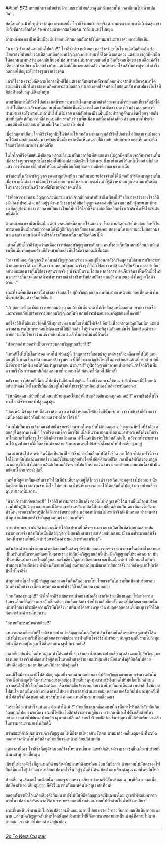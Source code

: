 ##บทที่ 573 สหายนักพรตป๋ายช่วยด้วย!
ขณะที่ป๋ายเสี่ยวฉุนกำลังหลอมไฟ เวลาก็ผ่านไปแล้วแปดวัน...

บัดนี้บนท้องฟ้าที่อยู่ห่างจากหุบเขาระยะหนึ่ง โจวอีซิงผมเผ้ายุ่งเหยิง สภาพกระเซอะกระเซิงถึงขีดสุด เขายังถึงขั้นกระอักเลือด ร้องคำรามด้วยความเจ็บแค้น กำลังเผ่นหนีไม่หยุด

ด้านหลังของเขามีชนพื้นเมืองนับร้อยคนที่รวมกลุ่มกันกำลังไล่ตามมาเข่นฆ่าเขาด้วยความฮึกเหิม

“พวกเจ้ารังแกกันมากเกินไปแล้ว!!” โจวอีซิงคำรามด้วยความเศร้าสร้อย ในใจเขาอึดอัดคับแค้น ข้อเรียกร้องที่ป๋ายเสี่ยวฉุนมีต่อเขาคือต้องหาวิญญาณพยาบาทมาให้ได้หนึ่งแสนดวง แต่ตบะเขาถูกปิดผนึก ให้ออกมาตามหาข้างนอกเช่นนี้ย่อมไม่สามารถหาได้มากมายขนาดนั้น อีกทั้งตอนนี้ตบะเขาเหลือแค่ครึ่งเดียว แม้จะเป็นรวมโอสถช่วงท้าย แต่เดิมทีก็มีบาดแผลติดตัว ตอนนี้พอร่ายใช้พลังในการสู้รบ กำลังจึงถดถอยไปอยู่ระดับสร้างฐานรากช่วงต้น

แล้วก็ใช่ว่าเขาจะไม่คิดฉวยโอกาสนี้หนีไป แต่เขากลับพบว่าหลังจากที่ออกห่างจากป๋ายเสี่ยวฉุนมาได้ระยะหนึ่ง ผนึกในร่างของตนก็คล้ายจะระเบิดออก ทำเอาเขาตกใจจนต้องรีบย้อนกลับ คำสาปแช่งในใจที่มีต่อป๋ายเสี่ยวฉุนก็ยิ่งเพิ่มพูน

หากเพียงเท่านี้ก็ยังว่าไปอย่าง แต่นี่ระหว่างทางยังโดนคนหมายหัวด้วยเจตนาชั่วร้าย ตอนที่เขาสัมผัสได้ว่าท่าไม่ดีและกำลังจะหนีออกมานั้นกลับมีชนพื้นเมืองกระโดดเข้ามาขัดขวางเอาไว้ แม้ว่าตลอดทางที่ผ่านมาเขาจะสังหารคนเหล่านั้นไปได้ไม่น้อย แต่กลับยังคงมีชนพื้นเมืองปรากฏตัวมากขึ้นเรื่อยๆ พอถึงท้ายที่สุดก็แห่กันมาจากสี่ด้านแปดทิศ ราวกับว่าชนพื้นเมืองเหล่านี้กำลังล่าสัตว์ ส่วนตนหากไม่ระวังแม้แต่นิดก็จะกลายมาเป็นเหยื่อให้พวกเขาล่าไปทันที

เมื่อวิกฤตมาเยือน โจวอีซิงจึงถูกบีบให้จำต้องใช้เวทลับ เผาผลาญพลังชีวิตไปอย่างไม่เสียดายจนฝ่าออกมาได้อย่างกล้อมแกล้ม ทว่าพอชนพื้นเมืองพวกนั้นเห็นตนร่ายใช้เวทลับกลับมีท่าทางกระเหี้ยนกระหือรือแล้วไล่ตามมาอย่างไม่คิดชีวิต

ในใจโจวอีซิงคับแค้นถึงขีดสุด หากเปลี่ยนมาเป็นเวลาอื่นที่ตบะของเขาไม่ถูกปิดผนึก เจอกับพวกชนพื้นเมืองสร้างฐานรากเหล่านี้เขาย่อมไม่มีทางปล่อยอีกฝ่ายไปแน่นอน ยิ่งมายั่วแหย่ให้เขาโมโหอย่างนี้ด้วยแล้ว การที่จะบดขยี้อีกฝ่ายให้บี้แบนติดพื้นดินก็อยู่ที่แค่ความคิดเดียวของเขาเท่านั้น

ทว่าตอนนี้พลังดวงวิญญาณของเขาถูกปิดผนึก เวทลับมากมายมิอาจร่ายใช้ได้ พอนึกว่าต้องมาถูกชนพื้นเมืองพวกนี้ไล่ฆ่า เขาก็น้อยใจจนน้ำตาแทบจะไหลลงมา กระนั้นเขาก็รู้ดีว่าหากตนถูกไล่ตามมาทันเมื่อไหร่ เกรงว่าจะเป็นหรือตายก็ยังยากที่จะคาดเดาได้

“ข้าคืออาจารย์หลอมวิญญาณระดับสาม พวกเจ้ากลับกล้าทำกับข้าถึงเพียงนี้!!” เสียงรวดร้าวของโจวอีซิงดังก้องไปรอบด้าน แล้วอยู่ๆ ด้านหลังของเขาก็มีมีดวิญญาณสองเล่มที่เกิดจากเวทลับพุ่งทะยานเข้ามาระเบิดอยู่ข้างกายเขา ก่อกลายเป็นแรงโจมตีที่ทำให้โจวอีซิงกระอักเลือดอีกครั้ง แล้วต้องโซซัดโซเซเผ่นหนีต่อไป

ด้านหลังของเขามีชนพื้นเมืองนับร้อยคนที่บัดนี้สายตาโชนแสงลุกเรือง ตามติดประชิดไม่ปล่อย อีกทั้งในบรรดาชนพื้นเมืองร้อยกว่าคนนี้ยังมีผู้ฝึกวิญญาณวัยกลางคนสองคน สองคนนี้ฉายความละโมบออกมาทางดวงตา ตอนที่มองโจวอีซิงก็ราวกับมองเห็นสมบัติเคลื่อนที่ได้

แต่พอได้ยินโจวอีซิงพูดว่าตนคืออาจารย์หลอมวิญญาณระดับสาม คนทั้งสองก็พลันหน้าเปลี่ยนสี แม้แต่ชนพื้นเมืองที่อยู่รอบด้านก็ยังหน้าเผือดสี เห็นได้ชัดว่าตกตะลึงไม่น้อย

“อาจารย์หลอมวิญญาณ? คลื่นพลังวิญญาณบนร่างของคนผู้นี้อ่อนกำลังถึงขีดสุดจนไม่สามารถวิเคราะห์ตัวตนของเขาได้ หากเป็นอาจารย์หลอมวิญญาณจริงๆ ก็ยังว่าไปอย่าง แต่ถ้าแกล้งปั่นหัวพวกเราล่ะ อีกอย่างตบะของเขาก็ไม่ใช่สร้างฐานรากจริงๆ น่าจะเป็นรวมโอสถ หากอาการบาดเจ็บของเขาฟื้นตัวเมื่อไหร่ พวกเราจะก็พลาดโอกาสที่จะสังหารเขาแล้วช่วงชิงทรัพย์สมบัติมา แถมยังหาหายนะครั้งใหญ่มาใส่ตัวด้วย...”

ขณะที่ชนพื้นเมืองเหล่านี้กำลังสองจิตสองใจ ผู้ฝึกวิญญาณสองคนหันมามองหน้ากัน ก่อนที่คนหนึ่งในนั้นจะกัดฟันแล้วพลันเอ่ยขึ้นว่า

“เจ้าบอกว่าตัวเองคืออาจารย์หลอมวิญญาณ ถ้าเช่นนั้นจงเอาไฟเจ็ดสีกลุ่มหนึ่งออกมา พวกเราจะเชื่อ และจะขออภัยไต้เท้าอาจารย์หลอมวิญญาณทันที แถมยังจะส่งมอบของขวัญชดเชยให้ด้วย!”

พอโจวอีซิงได้ยินประโยคนี้ก็ยิ่งทุกข์ระทม ยามนี้เขาไม่มีไฟเจ็ดสี อีกทั้งเนื่องจากตบะถูกปิดผนึก แม้แต่ความสามารถในการหลอมไฟของเขาก็ไม่มีอีกแล้ว ไม่รู้ว่าควรจะพิสูจน์ตัวตนเช่นไร ได้แต่ร้องคำรามด้วยความเจ็บใจแล้วร่ายใช้เวทลับเพิ่มความเร็วในการเผ่นหนีอีกครั้ง

“บังอาจกล้าหลอกว่าเป็นอาจารย์หลอมวิญญาณเชียวรึ!!”

“เขาหนีไปได้ไม่ไกลหรอก ตามไป ฆ่าคนผู้นี้ วิกฤตคราวนี้ของเผ่าภูเขาดำเราก็จะคลี่คลายไปได้! แถมคนผู้นี้ยังบาดเจ็บสาหัส ตบะแค่สร้างฐานราก นี่ก็คือของขวัญชิ้นใหญ่ในการข้ามผ่านด่านที่ยากลำบากนี้ซึ่งจักรพรรดิหมิงมอบให้กับเผ่าภูเขาดำของพวกเรา!!” ผู้ฝึกวิญญาณสองคนนั้นพอเห็นว่าโจวอีซิงเพิ่มความเร็วในการหลบหนีก็ผ่อนลมหายใจออกมาได้ ก่อนจะไล่ตามไปอีกครั้ง

หลังจากการไล่ล่าครั้งนี้ผ่านไปหนึ่งวันก็ยังคงไม่ยุติลง โจวอีซิงแทบจะใช้พละกำลังทั้งหมดที่มีโกยหนีอย่างบ้าคลั่ง ไฟโทสะที่เก็บกลั้นอยู่ในใจทำให้เขารู้สึกเหมือนตัวเองใกล้จะระเบิดออกมา

“ข้าเกลียดคนแซ่ป๋ายที่สุด! คนแซ่ป๋ายทุกคนใต้หล้านี้ ข้าเกลียดมันหมดทุกคนเลย!!!” ความชิงชังในใจของโจวอีซิงพวยพุ่งไปสู่จุดสูงสุด

“ก่อนหน้านี้ข้าอุตส่าห์เตือนเขาด้วยความหวังดีว่าหลอมไฟสิบเอ็ดสีนั้นยากมาก เขาไม่ฟังข้าก็ยังพอว่า แต่นี่พอล้มเหลวกลับอับอายแล้วพาลโกรธใส่ข้า!”

“หากไม่เป็นเพราะเจ้าคนแซ่ป๋ายนั่นขายหน้าจนพาลโกรธ บีบให้ข้าออกมาหาวิญญาณ มีหรือที่ข้าต้องมาตกอยู่ในสภาพเช่นนี้!” โจวอีซิงเข่นเขี้ยวเคี้ยวฟัน เมื่อเห็นว่าพวกคนที่ไล่ตามมาฆ่าด้านหลังยิ่งขยับเข้ามาใกล้มากขึ้นเรื่อยๆ โจวอีซิงก็คำรามเดือดดาล ทำได้แค่เพียงร่ายใช้เวทลับต่อไป หลังจากทิ้งระยะห่างมาได้ มุมปากเขาก็มีเลือดซึมไม่ขาดสาย ห้อทะยานตรงไปยังทิศที่ตั้งของถ้ำที่ป๋ายเสี่ยวฉุนอยู่

เวลาผ่านพ้นไป สำหรับวันนี้ถือเป็นวันที่โจวอีซิงมิอาจลืมเลือนไปได้ชั่วชีวิต ภายใต้การไล่ฆ่าครั้งนี้ เขาได้ใช้เวทลับไปแล้วหลายครั้ง แถมยังใช้หมดทุกอย่างโดยไม่คิดเสียดายชีวิต เวลานี้พลังชีวิตของเขาถูกเผาผลาญไปแล้วไม่น้อย แม้แต่เส้นผมก็ยังหงอกไปแล้วหลายเส้น เพราะจ่ายค่าตอบแทนเช่นนี้เขาถึงยืนหยัดมาได้จนกระทั่งบัดนี้

และในที่สุดเขาก็มองเห็นเขาหัวโล้นที่ป๋ายเสี่ยวฉุนอยู่ได้ไกลๆ แล้ว เขาเกือบจะหลุดร้องไห้ออกมา นั่นคือน้ำตาที่มาจากความซาบซึ้งใจ ไม่เคยมีเวลาไหนที่เขาจะรอคอยให้ได้กลับคืนไปอยู่ข้างกายป๋ายเสี่ยวฉุนเท่าเวลานี้มาก่อน

“พวกเจ้ารอข้าก่อนเถอะ!!” โจวอีซิงคำรามกร้าวเสียงดัง ตรงดิ่งไปหาภูเขาหัวโล้น ชนพื้นเมืองนับร้อยรวมไปถึงผู้ฝึกวิญญาณสองคนที่ไล่ตามมาด้านหลังเขาบัดนี้ก็หน้าเปลี่ยนสีเช่นกัน ตอนที่มองไปยังเขาหัวโล้น พวกเขาก็แอบรู้สึกได้ถึงลางร้ายบางอย่าง พอมองหน้ากันไปมาแล้วจึงกัดฟันกรอด ต่างคนต่างทำมุทราแผ่ขยายพลังจิตวิญญาณบนร่างออกมาทันที

การแผ่ขยายของพลังจิตวิญญาณนี้ทำให้ท้องฟ้าเหนือศีรษะของพวกเขาเกิดเป็นมีดวิญญาณสองเล่มขนาดหลายจั้ง แล้วทันใดนั้นมีดวิญญาณทั้งสองก็ผสานรวมเข้าด้วยกันกลายมามีขนาดประมาณสิบจั้ง ก่อนที่พวกชนพื้นเมืองนับร้อยจะร้องคำรามอย่างพร้อมเพรียงกัน

หลังเสียงคำรามนั้นตามมาด้วยเลือดลมเป็นเส้นๆ ที่ระเบิดออกมาจากร่างของพวกชนพื้นเมืองซึ่งกลายมาเป็นควันดำเป็นระลอกที่ลอยไปผสานรวมเข้ากับมีดวิญญาณสิบจั้งนั้น มีดวิญญาณนี้ประหลาดมาก มันเป็นเหมือนปากขนาดใหญ่ที่สูบสวบครั้งเดียวก็ดูดเอาเลือดลมของชนพื้นเมืองนับร้อยไปหมดในทันที ท่ามกลางเสียงกึกก้อง ตัวมีดพลันขยายใหญ่ สุดท้ายกลายมามีขนาดห้าสิบกว่าจั้ง ละกำลังพุ่งเข้าไปตวัดฟันใส่โจวอีซิง

ทำทุกอย่างนี้เสร็จ ผู้ฝึกวิญญาณสองคนนั้นก็พลันอ่อนระโหยโรยแรงทันใด ชนพื้นเมืองนับร้อยรอบด้านต่างก็หน้าขาวเผือด แต่พอมองมายังโจวอีซิงกลับเผยความรอคอย

“เวทลับของชนเผ่า!!” หัวใจโจวอีซิงเต้นกระหน่ำอย่างบ้าคลั่ง เขากรีดร้องเสียงแหลม ไฟแห่งความร้อนรนโจมตีจิตใจจนกระอักเลือดติดๆ กันเจ็ดแปดคำ ร่ายใช้เวทลับอีกครั้ง ตอนที่มีดวิญญาณเล่มนั้นเข้ามาใกล้เขาก็ระเบิดความเร็วทันใดจึงหลบพ้นมาได้อย่างหวุดหวิด ล้มลุกคลุกคลานไปบนภูเขาหัวโล้น ก่อนจะร้องคำรามโหยหวน

“สหายนักพรตป๋ายช่วยด้วย!!”

แทบจะเวลาเดียวกับที่โจวอีซิงเอ่ยปาก มีดวิญญาณใหญ่ยักษ์ห้าสิบจั้งเล่มนั้นก็ตรงเข้าหาภูเขาหัวโล้นแห่งนี้ด้วยความเร็วที่ไม่ลดน้อยลงราวกับต้องการฟาดฟันโจวอีซิงไปพร้อมๆ กับภูเขาลูกนี้ รวมไปถึงทุกอย่างที่ดำรงอยู่ในภูเขาให้สิ้นราบพนาสูรไปพร้อมกัน!

เวลาเดียวกันนั้น ในถ้ำบนภูเขาหัวโล้นแห่งนี้ ร่างจำแลงทั้งสามของป๋ายเสี่ยวฉุนล้วนออกไปจับวิญญาณข้างนอก ร่างจริงนั่งขัดสมาธิอยู่ด้านในด้วยสีหน้าดุร้าย ผมเผ้ายุ่งเหยิง นัยน์ตาทั้งคู่ก็ยิ่งเต็มไปด้วยเส้นเลือดฝอย มองเหมือนคนวิปลาสสติคลุ้มคลั่ง

ตอนนี้ในมือของเขามีไฟสิบสีอยู่กลุ่มหนึ่ง รอบด้านตลบอบอวลไปด้วยวิญญาณพยาบาทจำนวนนับไม่ถ้วนซึ่งกำลังถูกไฟนี้ผสานรวมอย่างต่อเนื่อง ป๋ายเสี่ยวฉุนทุ่มเทสมาธิทั้งหมดไปที่มันโดยไม่กล้าเบนความสนใจไปที่เรื่องอื่นแม้แต่น้อย เรื่องที่เกิดขึ้นข้างนอกก่อนหน้านี้เขาก็มองเห็นแล้ว แต่กลับไม่มีเวลาไปสนใจ ตอนนี้ดวงตาเขาแดงฉานไปหมด ช่วงเวลาที่ผ่านมาเขาล้มเหลวหลายครั้งเกินไป และทุกครั้งที่ทำไม่สำเร็จก็ต้องย้อนกลับมาเริ่มใหม่ ค่าตอบแทนนั้นมากมายเหลือคณา

“คราวนี้ต้องทำสำเร็จแน่นอน ต้องทำได้แน่!!” ป๋ายเสี่ยวฉุนกลั้นลมหายใจ เห็นว่าไฟสิบสีกำลังกลืนกินวิญญาณไปอย่างต่อเนื่อง ขณะที่ไฟสิบเอ็ดสีกำลังจะปรากฏขึ้นมา ทว่าเวลานี้เองไฟนั้นกลับส่ายไหวอย่างแรงคล้ายไม่มั่นคง ป๋ายเสี่ยวฉุนหน้าเปลี่ยนสี ร้อนใจรีบยกมือซ้ายขึ้นทำมุทราชี้ไปเพื่อเพิ่มความเร็วในการผสานรวมของไฟสิบสีนี้

ทว่าขณะที่กำลังผสานรวมดวงวิญญาณ ไฟนี้ยิ่งส่ายไหวอย่างชัดเจน ตามมาด้วยคลื่นคลุ้มคลั่งที่ระเบิดออกมาจากด้านในไฟสิบสีจนป๋ายเสี่ยวฉุนหน้าเปลี่ยนสีฉับพลัน

และเวลานี้เอง โจวอีซิงที่อยู่ด้านนอกก็ร้องโหยหวนขึ้นมา และยังมีเสียงคำรามของชนพื้นเมืองนับร้อยที่ดังมาเข้าหูป๋ายเสี่ยวฉุน

เสียงนี้เพิ่งจะดังขึ้นก็ถูกแทนที่ด้วยเสียงกัมปนาทที่ดังสะเทือนเลือนลั่นยิ่งกว่า ด้วยความไม่มั่นคงของไฟสิบสีนี้และไม่รู้ว่าเกิดการเปลี่ยนแปลงอะไรขึ้น อยู่ๆ มันถึงได้ระเบิดตัวเองเสียงดังตูมตามสนั่นหวั่นไหว

ป๋ายเสี่ยวฉุนร้องตะโกนดังสนั่น ถอยกรูดออกห่าง หยิบเอาร่มราตรีนิรันดร์ออกมา นาทีที่กางออกเพื่อปกป้องตัวเอง เสียงตูมๆๆๆ ก็ดังขึ้นมาราวกับแผ่นดินไหวภูเขาสะเทือน!

ตลอดทั้งเขาหัวโล้นเกิดเสียงดังกัมปนาท ยังไม่ทันที่มีดวิญญาณจะฟันลงมาโดน ภูเขาก็พังถล่มมาจากภายใน เปลวเพลิงร้อนลวกไร้คำบรรยายระลอกหนึ่งพลันแผ่ขยายไปทั่วด้านในชั่วพริบตาเดียว!

ขณะที่เศษหินจำนวนนับไม่ถ้วนปลิวว่อนก็หลอมละลายไปอย่างรวดเร็วราวกับกลายมาเป็นหินลาวาแดงฉาน...ส่วนมีดวิญญาณที่เข้ามาใกล้นั้นแค่ปะทะกับไฟนี้ก็แตกทลายกลายมาเป็นเถ้าธุลีที่สลายไปตามสายลม...ราวกับว่าไม่เคยดำรงอยู่มาก่อน


------


[Go To Next Chapter]( ./11.md)